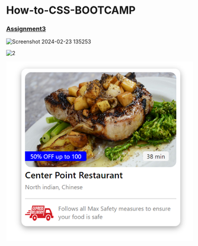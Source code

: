 # How-to-CSS-BOOTCAMP

### [Assignment3](https://github.com/lalitpatil891/How-to-CSS-BOOTCAMP/tree/main/How-to-CSS-BOOTCAMP/Assignment%203)

![Screenshot 2024-02-23 135253](https://github.com/lalitpatil891/How-to-CSS-BOOTCAMP/assets/114104065/2eeaf621-7db3-4639-9424-65cfa7312c80)


![2](https://github.com/lalitpatil891/How-to-CSS-BOOTCAMP/assets/114104065/41bffe2f-6b7c-44ad-a1b9-4fc4e6192a00)

![3](https://github.com/lalitpatil891/How-to-CSS-BOOTCAMP/blob/main/How-to-CSS-BOOTCAMP/Assignment%202/Task-1/Task-1%20output.png?raw=true)


